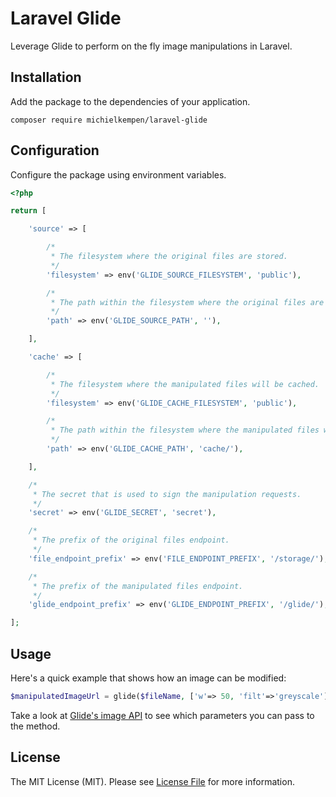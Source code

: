 # Laravel Glide

Leverage Glide to perform on the fly image manipulations in Laravel.

## Installation

Add the package to the dependencies of your application.

```
composer require michielkempen/laravel-glide
```

## Configuration

Configure the package using environment variables.

```php
<?php

return [

    'source' => [

        /*
         * The filesystem where the original files are stored.
         */
        'filesystem' => env('GLIDE_SOURCE_FILESYSTEM', 'public'),

        /*
         * The path within the filesystem where the original files are stored.
         */
        'path' => env('GLIDE_SOURCE_PATH', ''),

    ],

    'cache' => [

        /*
         * The filesystem where the manipulated files will be cached.
         */
        'filesystem' => env('GLIDE_CACHE_FILESYSTEM', 'public'),

        /*
         * The path within the filesystem where the manipulated files will be cached.
         */
        'path' => env('GLIDE_CACHE_PATH', 'cache/'),

    ],

    /*
     * The secret that is used to sign the manipulation requests.
     */
    'secret' => env('GLIDE_SECRET', 'secret'),

    /*
     * The prefix of the original files endpoint.
     */
    'file_endpoint_prefix' => env('FILE_ENDPOINT_PREFIX', '/storage/'),

    /*
     * The prefix of the manipulated files endpoint.
     */
    'glide_endpoint_prefix' => env('GLIDE_ENDPOINT_PREFIX', '/glide/'),

];
```

## Usage 

Here's a quick example that shows how an image can be modified:

```php
$manipulatedImageUrl = glide($fileName, ['w'=> 50, 'filt'=>'greyscale']);
```

Take a look at [Glide's image API](http://glide.thephpleague.com/1.0/api/quick-reference/) to see which parameters you can pass to the method.

## License

The MIT License (MIT). Please see [License File](LICENSE.md) for more information.
